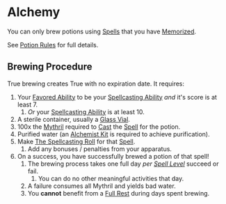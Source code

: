 # Alchemy

You can only brew potions using [Spells](../../Spellcasting/Spells.md) that you have [Memorized](../../Spellcasting/Spell%20Memorization.md).

See [Potion Rules](Potion%20Rules.md) for full details.

## Brewing Procedure

True brewing creates True with no expiration date. It requires:

1. Your [Favored Ability](../../../Player%20Characters/Backgrounds/Favored%20Ability.md) to be your [Spellcasting Ability](../../Spellcasting/The%20Spellcasting%20Disciplines/Spellcasting%20Ability.md) *and* it's score is at least 7.
	1. *Or* your [Spellcasting Ability](../../Spellcasting/The%20Spellcasting%20Disciplines/Spellcasting%20Ability.md) is at least 10.
2. A sterile container, usually a [Glass Vial](../../../Items%20and%20Gear/Gear/10%20Coins/Glass%20Vial.md).
3. 100x the [Mythril](../../Mythril.md) required to [Cast](../../Spellcasting/Spellcasting.md) the [Spell](../../Spellcasting/Spells.md) for the potion.
4. Purified water (an [Alchemist Kit](../../../Items%20and%20Gear/Gear/50%20Coins/Alchemist%20Kit.md) is required to achieve purification).
5. Make [The Spellcasting Roll](../../Spellcasting/Spellcasting.md#The%20Spellcasting%20Roll) for that [Spell](../../Spellcasting/Spells.md).
	1. Add any bonuses / penalties from your apparatus.
6. On a success, you have successfully brewed a potion of that spell!
	1. The brewing process takes one full day *per [Spell Level](../../Spells/Spell%20Level.md)* succeed or fail.
		1. You can do no other meaningful activities that day.
	2. A failure consumes all Mythril and yields bad water.
	3. You **cannot** benefit from a [Full Rest](../../../Game%20Procedures/Exploration/Resting.md#Full%20Rest) during days spent brewing.
